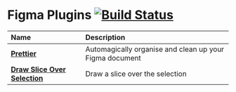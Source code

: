 # Figma Plugins [![Build Status](https://img.shields.io/travis/yuanqing/figma-plugins.svg)](https://travis-ci.org/yuanqing/figma-plugins)

Name | Description
:--|:--
[**Prettier**](packages/figma-prettier) | Automagically organise and clean up your Figma document
[**Draw Slice Over Selection**](packages/figma-draw-slice-over-selection) | Draw a slice over the selection
